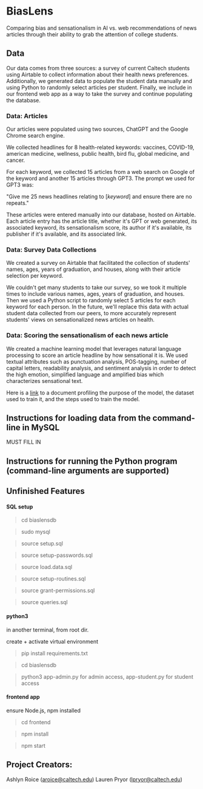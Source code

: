 # BiasLens
Comparing bias and sensationalism in AI vs. web recommendations of news articles through their ability to grab the attention of college students.

## Data
Our data comes from three sources: a survey of current Caltech students using Airtable to collect information about their health news preferences. Additionally, we generated data to populate the student data manually and using Python to randomly select articles per student. Finally, we include in our frontend web app as a way to take the survey and continue populating the database. 

### Data: Articles
Our articles were populated using two sources, ChatGPT and the Google Chrome search engine. 

We collected headlines for 8 health-related keywords: vaccines, COVID-19, american medicine, wellness,
public health, bird flu, global medicine, and cancer.

For each keyword, we collected 15 articles from a web search on Google of the keyword and another 15
articles through GPT3. The prompt we used for GPT3 was:


"Give me 25 news headlines relating to [*keyword*] and ensure there are no repeats."

These articles were entered manually into our database, hosted on Airtable. Each article entry has the
article title, whether it's GPT or web generated, its associated keyword, its sensationalism score, its author
if it's available, its publisher if it's available, and its associated link.

### Data: Survey Data Collections
We created a survey on Airtable that facilitated the collection of students' names, ages, years of graduation, and houses, along with their article selection per keyword. 

We couldn't get many students to take our survey, so we took it multiple times to include various names, ages, years of graduation, and houses. Then we used a Python script to randomly select 5 articles for each keyword for each person. In the future, we'll replace this data with actual student data collected from our peers, to more accurately represent students' views on sensationalized news articles on health.

### Data: Scoring the sensationalism of each news article
We created a machine learning model that leverages natural language processing to score an article headline by how sensational it is. We used textual attributes such as punctuation analysis, POS-tagging, number of capital letters, readability analysis, and sentiment analysis in order to detect the high emotion, simplified language and amplified bias which characterizes sensational text. 

Here is a [link](https://docs.google.com/document/d/17bnQoCprgO3J-0tloLNk-lFUbAVOV64RHb6NZpYktYI/edit?usp=sharing ) to a document profiling the purpose of the model, the dataset used to train it, and the steps used to train the model.

## Instructions for loading data from the command-line in MySQL
MUST FILL IN 

## Instructions for running the Python program (command-line arguments are supported)

## Unfinished Features







#### SQL setup

> cd biaslensdb

> sudo mysql

> source setup.sql

> source setup-passwords.sql

> source load.data.sql

> source setup-routines.sql

> source grant-permissions.sql

> source queries.sql 



#### python3
in another terminal, from root dir.

create + activate virtual environment

> pip install requirements.txt

> cd biaslensdb

> python3 app-admin.py for admin access, app-student.py for student access




#### frontend app
ensure Node.js, npm installed
> cd frontend

> npm install

> npm start

## Project Creators:
Ashlyn Roice (aroice@caltech.edu)
Lauren Pryor (lpryor@caltech.edu)
